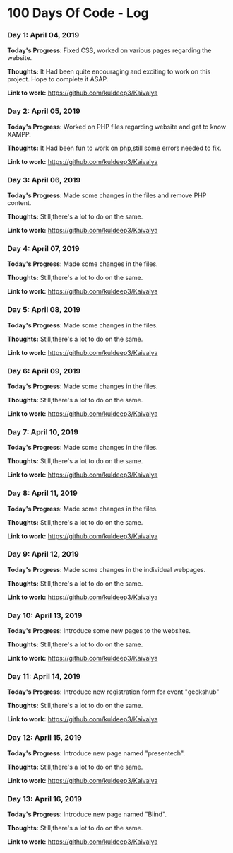 # 100 Days Of Code - Log

### Day 1: April 04, 2019

**Today's Progress**: Fixed CSS, worked on various pages regarding the website.

**Thoughts:** It Had been quite encouraging and exciting to work on this project. Hope to complete it ASAP.

**Link to work:** https://github.com/kuldeep3/Kaivalya

### Day 2: April 05, 2019

**Today's Progress**: Worked on PHP files regarding website and get to know XAMPP.

**Thoughts:** It Had been fun to work on php,still some errors needed to fix.

**Link to work:** https://github.com/kuldeep3/Kaivalya

### Day 3: April 06, 2019

**Today's Progress**: Made some changes in the files and remove PHP content.

**Thoughts:** Still,there's a lot to do on the same.

**Link to work:** https://github.com/kuldeep3/Kaivalya

### Day 4: April 07, 2019

**Today's Progress**: Made some changes in the files.

**Thoughts:** Still,there's a lot to do on the same.

**Link to work:** https://github.com/kuldeep3/Kaivalya

### Day 5: April 08, 2019

**Today's Progress**: Made some changes in the files.

**Thoughts:** Still,there's a lot to do on the same.

**Link to work:** https://github.com/kuldeep3/Kaivalya

### Day 6: April 09, 2019

**Today's Progress**: Made some changes in the files.

**Thoughts:** Still,there's a lot to do on the same.

**Link to work:** https://github.com/kuldeep3/Kaivalya

### Day 7: April 10, 2019

**Today's Progress**: Made some changes in the files.

**Thoughts:** Still,there's a lot to do on the same.

**Link to work:** https://github.com/kuldeep3/Kaivalya

### Day 8: April 11, 2019

**Today's Progress**: Made some changes in the files.

**Thoughts:** Still,there's a lot to do on the same.

**Link to work:** https://github.com/kuldeep3/Kaivalya

### Day 9: April 12, 2019

**Today's Progress**: Made some changes in the individual webpages.

**Thoughts:** Still,there's a lot to do on the same.

**Link to work:** https://github.com/kuldeep3/Kaivalya

### Day 10: April 13, 2019

**Today's Progress**: Introduce some new pages to the websites.

**Thoughts:** Still,there's a lot to do on the same.

**Link to work:** https://github.com/kuldeep3/Kaivalya

### Day 11: April 14, 2019

**Today's Progress**: Introduce new registration form for event "geekshub"

**Thoughts:** Still,there's a lot to do on the same.

**Link to work:** https://github.com/kuldeep3/Kaivalya

### Day 12: April 15, 2019

**Today's Progress**: Introduce new page named "presentech".

**Thoughts:** Still,there's a lot to do on the same.

**Link to work:** https://github.com/kuldeep3/Kaivalya

### Day 13: April 16, 2019

**Today's Progress**: Introduce new page named "Blind".

**Thoughts:** Still,there's a lot to do on the same.

**Link to work:** https://github.com/kuldeep3/Kaivalya



